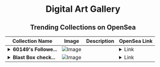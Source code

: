 <div align="center">

# Digital Art Gallery

## Trending Collections on OpenSea

| Collection Name                       | Image                                                                                     | Description                       | OpenSea Link                                                                                          |
|---------------------------------------|-------------------------------------------------------------------------------------------|-----------------------------------|--------------------------------------------------------------------------------------------------------|
| **<details><summary>60149's Followe...</summary>60149's Follower</details>** | ![Image](https://i.seadn.io/s/raw/files/19f9f090920392cc3650cbdf4361755b.png?w=500&auto=format?w=200&auto=format) |  | <details><summary>Link</summary>[60149's Follower](https://opensea.io/collection/60149-s-follower)</details> |
| **<details><summary>Blast Box check...</summary>Blast Box checkblast.com</details>** | ![Image](https://i.seadn.io/s/raw/files/1a5f61e44f9b47821ca2c2a3fdd2ec42.png?w=500&auto=format?w=200&auto=format) |  | <details><summary>Link</summary>[Blast Box checkblast.com](https://opensea.io/collection/blast-box-checkblast-com)</details> |

</div>